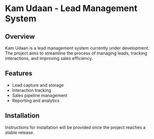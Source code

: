# Kam Udaan - Lead Management System

## Overview

Kam Udaan is a lead management system currently under development. The project aims to streamline the process of managing leads, tracking interactions, and improving sales efficiency.

## Features

- Lead capture and storage
- Interaction tracking
- Sales pipeline management
- Reporting and analytics

## Installation

Instructions for installation will be provided once the project reaches a stable release.

